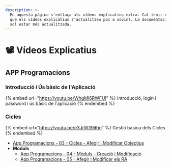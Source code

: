 ```yaml
---
description: >-
  En aquesta pàgina s'enllaça als vídeos explicatius extra. Cal tenir en compte
  que els vídeos explicatius s'actualitzen poc a sovint. La documentació escrita
  sol estar més actualitzada.
---
```


# 📽️ Vídeos Explicatius

## APP Programacions&#x20;

### Introducció i Ús bàsic de l'Aplicació

{% embed url="https://youtu.be/WhgMl6RWFUI" %}
Introducció, login i password i ús bàsic de l'aplicació
{% endembed %}

### Cicles

{% embed url="https://youtu.be/e3JrW39iKig" %}
Gestió bàsica dels Cicles
{% endembed %}

* [App Programacions - 03 - Cicles - Afegir i Modificar Objectius](https://gvaedu.sharepoint.com/:v:/s/Section\_03012165-C2-APP-PROGRAMACIPERCOMPETNCIES/EQ2xZ-JAOUNMradymVIIv-cBT0e4qSDCJDPJsMsNYe5WPg?e=tQWscf)
* **Mòduls**
  * [App Programacions - 04 - Mòduls - Creació i Modificació](https://gvaedu.sharepoint.com/:v:/s/Section\_03012165-C2-APP-PROGRAMACIPERCOMPETNCIES/EdsaNMec4dxPmdRUKIKkHNAB23CT2CTIxLYNm4zX3eLZVQ?e=SnZIIC)
  * [App Programacions - 05 - Afegir i Modificar els RA](https://gvaedu.sharepoint.com/:v:/s/Section\_03012165-C2-APP-PROGRAMACIPERCOMPETNCIES/ETNUptG3HSBErKhEGZIniisBdViz\_nEZfnDi3zuN4dyTzA?e=czFN5W)


